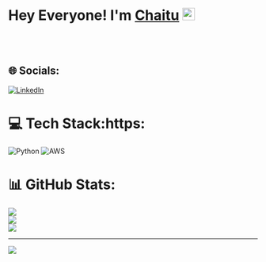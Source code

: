 
# Hey Everyone! I'm [Chaitu](https://github.com/Schaitu2002) <img src="https://github.com/himanshusharma89/himanshusharma89/blob/master/Hi.gif" width="25px">
<br></br>


## 🌐 Socials:
[![LinkedIn](https://img.shields.io/badge/LinkedIn-%230077B5.svg?logo=linkedin&logoColor=white)](https://www.linkedin.com/in/chaitanya-suru-a094b81b7/) 

# 💻 Tech Stack:https:  
![Python](https://img.shields.io/badge/python-3670A0?style=for-the-badge&logo=python&logoColor=ffdd54) ![AWS](https://img.shields.io/badge/AWS-%23FF9900.svg?style=for-the-badge&logo=amazon-aws&logoColor=white)
# 📊 GitHub Stats:
![](https://github-readme-stats.vercel.app/api?username=Schaitu2002&theme=dark&hide_border=false&include_all_commits=false&count_private=false)<br/>
![](https://github-readme-streak-stats.herokuapp.com/?user=Schaitu2002&theme=dark&hide_border=false)<br/>
![](https://github-readme-stats.vercel.app/api/top-langs/?username=Schaitu2002&theme=dark&hide_border=false&include_all_commits=false&count_private=false&layout=compact)

---
[![](https://visitcount.itsvg.in/api?id=Schaitu2002&icon=0&color=0)](https://visitcount.itsvg.in)

<!-- Proudly created with GPRM ( https://gprm.itsvg.in ) -->
